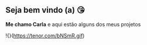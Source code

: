## Seja bem vindo (a) 😘
**Me chamo Carla** e aqui estão alguns dos meus projetos

!{}(https://tenor.com/bNSmR.gif) 
